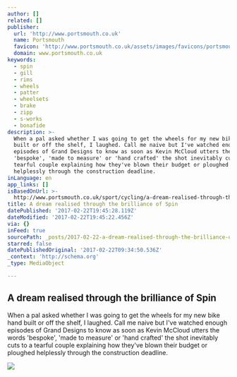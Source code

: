 ```yaml
---
author: []
related: []
publisher:
  url: 'http://www.portsmouth.co.uk'
  name: Portsmouth
  favicon: 'http://www.portsmouth.co.uk/assets/images/favicons/portsmouth/favicon.ico'
  domain: www.portsmouth.co.uk
keywords:
  - spin
  - gill
  - rims
  - wheels
  - patter
  - wheelsets
  - brake
  - zipp
  - s-works
  - bonafide
description: >-
  When a pal asked whether I was going to get the wheels for my new bike hand
  built or off the shelf, I laughed. Call me naive but I've watched enough
  episodes of Grand Designs to know as soon as Kevin McCloud utters the words
  'bespoke', 'made to measure' or 'hand crafted' the shot inevitably cuts to a
  tearful couple explaining how they've blown their budget or ploughed
  helplessly through the construction deadline.
inLanguage: en
app_links: []
isBasedOnUrl: >-
  http://www.portsmouth.co.uk/sport/cycling/a-dream-realised-through-the-brilliance-of-spin-1-7186961
title: A dream realised through the brilliance of Spin
datePublished: '2017-02-22T19:45:28.119Z'
dateModified: '2017-02-22T19:45:22.456Z'
via: {}
inFeed: true
sourcePath: _posts/2017-02-22-a-dream-realised-through-the-brilliance-of-spin.md
starred: false
datePublishedOriginal: '2017-02-22T09:34:50.536Z'
_context: 'http://schema.org'
_type: MediaObject

---
```

<article style=""><h1>A dream realised through the brilliance of Spin</h1><p>When a pal asked whether I was going to get the wheels for my new bike hand built or off the shelf, I laughed. Call me naive but I've watched enough episodes of Grand Designs to know as soon as Kevin McCloud utters the words 'bespoke', 'made to measure' or 'hand crafted' the shot inevitably cuts to a tearful couple explaining how they've blown their budget or ploughed helplessly through the construction deadline.</p><img src="http://res.cloudinary.com/jpress/image/fetch/w_300,f_auto,ar_3:2,c_fill/http://www.portsmouth.co.uk/webimage/1.7186959.1454054124!/image/4096560204.jpg" /></article>
